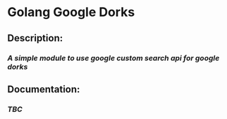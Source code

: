 # Golang Google Dorks

## Description:

### ***A simple module to use google custom search api for google dorks***

## Documentation:

### ***TBC***
